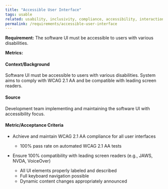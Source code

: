 ```yaml
---
title: "Accessible User Interface"
tags: usable
related: usability, inclusivity, compliance, accessibility, interaction-capability
permalink: /requirements/accessible-user-interface
---
```


<div class="quality-requirement" markdown="1">

**Requirement:** The software UI must be accessible to users with various disabilities.

**Metrics:**



#### Context/Background

Software UI must be accessible to users with various disabilities.
System aims to comply with WCAG 2.1 AA and be compatible with leading screen readers.

#### Source

Development team implementing and maintaining the software UI with accessibility focus.

#### Metric/Acceptance Criteria

* Achieve and maintain WCAG 2.1 AA compliance for all user interfaces
  * 100% pass rate on automated WCAG 2.1 AA tests

* Ensure 100% compatibility with leading screen readers (e.g., JAWS, NVDA, VoiceOver)
  * All UI elements properly labeled and described
  * Full keyboard navigation possible
  * Dynamic content changes appropriately announced


</div><br>



